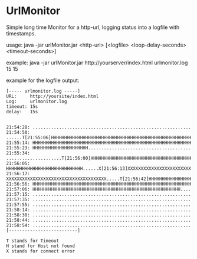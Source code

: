 # UrlMonitor
Simple long time Monitor for a http-url, logging status into a logfile with timestamps.

usage: java -jar urlMonitor.jar \<http-url\> [\<logfile\> \<loop-delay-seconds\> \<timeout-seconds\>]

example: java -jar urlMonitor.jar http://yourserver/index.html urlmonitor.log 15 15

example for the logfile output:
```
[----- urlmonitor.log -----]
URL:     http://yoursite/index.html
Log:     urlmonitor.log
timeout: 15s
delay:   15s


21:54:28: ............................................................
21:54:50: ......T[21:55:06]HHHHHHHHHHHHHHHHHHHHHHHHHHHHHHHHHHHHHHHHHHHHHHHHHHHHH
21:55:14: HHHHHHHHHHHHHHHHHHHHHHHHHHHHHHHHHHHHHHHHHHHHHHHHHHHHHHHHHHHH
21:55:23: HHHHHHHHHHHHHHHHHHHHH.......................................
21:55:34: .....................T[21:56:00]HHHHHHHHHHHHHHHHHHHHHHHHHHHHHHHHHHHHHH
21:56:05: HHHHHHHHHHHHHHHHHHHHHHHHHHHHH......X[21:56:13]XXXXXXXXXXXXXXXXXXXXXXXX
21:56:17: XXXXXXXXXXXXXXXXXXXXXXXXXXXXXXXXXXXXXX.....T[21:56:42]HHHHHHHHHHHHHHHH
21:56:56: HHHHHHHHHHHHHHHHHHHHHHHHHHHHHHHHHHHHHHHHHHHHHHHHHHHHHHHHHHHH
21:57:06: HHHHHHHHHHHHHHHHHHHHHHHHHHHHHHHHHHHHHHHHHHHHHHHHHHHHHHHH....
21:57:15: ............................................................
21:57:35: ............................................................
21:57:55: ............................................................
21:58:14: ............................................................
21:58:30: ............................................................
21:58:44: ............................................................
21:58:54: ............................................................
[--------------------------]
 
T stands for Timeout
H stand for Host not found
X stands for connect error
```
 
